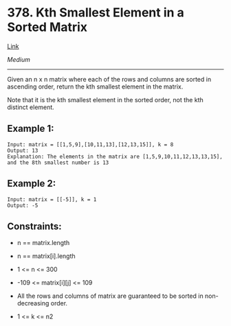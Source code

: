 # 378. Kth Smallest Element in a Sorted Matrix

[Link](https://leetcode.com/problems/kth-smallest-element-in-a-sorted-matrix/)

*Medium*

----------


Given an n x n matrix where each of the rows and columns are sorted in ascending order, return the kth smallest element in the matrix.

Note that it is the kth smallest element in the sorted order, not the kth distinct element.

 

## Example 1:

```
Input: matrix = [[1,5,9],[10,11,13],[12,13,15]], k = 8
Output: 13
Explanation: The elements in the matrix are [1,5,9,10,11,12,13,13,15], 
and the 8th smallest number is 13
```

## Example 2:

```
Input: matrix = [[-5]], k = 1
Output: -5
```
 

## Constraints:

- n == matrix.length

- n == matrix[i].length

- 1 <= n <= 300

- -109 <= matrix[i][j] <= 109

- All the rows and columns of matrix are guaranteed to be sorted in non-decreasing order.
- 1 <= k <= n2

